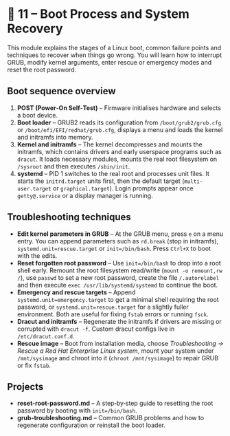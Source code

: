 # 📁 11 – Boot Process and System Recovery

This module explains the stages of a Linux boot, common failure points and techniques to recover when things go wrong.  You will learn how to interrupt GRUB, modify kernel arguments, enter rescue or emergency modes and reset the root password.

## Boot sequence overview

1. **POST (Power‑On Self‑Test)** – Firmware initialises hardware and selects a boot device.
2. **Boot loader** – GRUB2 reads its configuration from `/boot/grub2/grub.cfg` or `/boot/efi/EFI/redhat/grub.cfg`, displays a menu and loads the kernel and initramfs into memory.
3. **Kernel and initramfs** – The kernel decompresses and mounts the initramfs, which contains drivers and early userspace programs such as `dracut`.  It loads necessary modules, mounts the real root filesystem on `/sysroot` and then executes `/sbin/init`.
4. **systemd** – PID 1 switches to the real root and processes unit files.  It starts the `initrd.target` units first, then the default target (`multi-user.target` or `graphical.target`).  Login prompts appear once `getty@.service` or a display manager is running.

## Troubleshooting techniques

- **Edit kernel parameters in GRUB** – At the GRUB menu, press `e` on a menu entry.  You can append parameters such as `rd.break` (stop in initramfs), `systemd.unit=rescue.target` or `init=/bin/bash`.  Press `Ctrl+X` to boot with the edits.
- **Reset forgotten root password** – Use `init=/bin/bash` to drop into a root shell early.  Remount the root filesystem read/write (`mount -o remount,rw /`), use `passwd` to set a new root password, create the file `/.autorelabel` and then execute `exec /usr/lib/systemd/systemd` to continue the boot.
- **Emergency and rescue targets** – Append `systemd.unit=emergency.target` to get a minimal shell requiring the root password, or `systemd.unit=rescue.target` for a slightly fuller environment.  Both are useful for fixing `fstab` errors or running `fsck`.
- **Dracut and initramfs** – Regenerate the initramfs if drivers are missing or corrupted with `dracut -f`.  Custom dracut configs live in `/etc/dracut.conf.d`.
- **Rescue image** – Boot from installation media, choose *Troubleshooting → Rescue a Red Hat Enterprise Linux system*, mount your system under `/mnt/sysimage` and chroot into it (`chroot /mnt/sysimage`) to repair GRUB or fix `fstab`.

## Projects

- **reset-root-password.md** – A step‑by‑step guide to resetting the root password by booting with `init=/bin/bash`.
- **grub-troubleshooting.md** – Common GRUB problems and how to regenerate configuration or reinstall the boot loader.